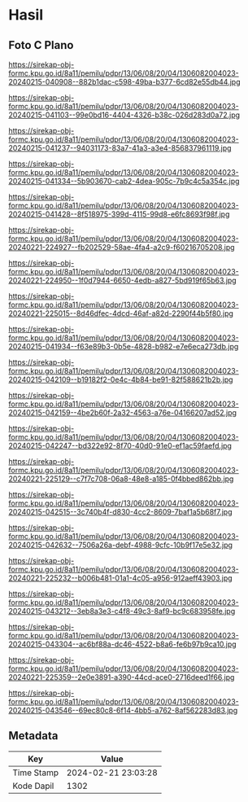 # Hasil

## Foto C Plano

https://sirekap-obj-formc.kpu.go.id/8a11/pemilu/pdpr/13/06/08/20/04/1306082004023-20240215-040908--882b1dac-c598-49ba-b377-6cd82e55db44.jpg

https://sirekap-obj-formc.kpu.go.id/8a11/pemilu/pdpr/13/06/08/20/04/1306082004023-20240215-041103--99e0bd16-4404-4326-b38c-026d283d0a72.jpg

https://sirekap-obj-formc.kpu.go.id/8a11/pemilu/pdpr/13/06/08/20/04/1306082004023-20240215-041237--94031173-83a7-41a3-a3e4-856837961119.jpg

https://sirekap-obj-formc.kpu.go.id/8a11/pemilu/pdpr/13/06/08/20/04/1306082004023-20240215-041334--5b903670-cab2-4dea-905c-7b9c4c5a354c.jpg

https://sirekap-obj-formc.kpu.go.id/8a11/pemilu/pdpr/13/06/08/20/04/1306082004023-20240215-041428--8f518975-399d-4115-99d8-e6fc8693f98f.jpg

https://sirekap-obj-formc.kpu.go.id/8a11/pemilu/pdpr/13/06/08/20/04/1306082004023-20240221-224927--fb202529-58ae-4fa4-a2c9-f60216705208.jpg

https://sirekap-obj-formc.kpu.go.id/8a11/pemilu/pdpr/13/06/08/20/04/1306082004023-20240221-224950--1f0d7944-6650-4edb-a827-5bd919f65b63.jpg

https://sirekap-obj-formc.kpu.go.id/8a11/pemilu/pdpr/13/06/08/20/04/1306082004023-20240221-225015--8d46dfec-4dcd-46af-a82d-2290f44b5f80.jpg

https://sirekap-obj-formc.kpu.go.id/8a11/pemilu/pdpr/13/06/08/20/04/1306082004023-20240215-041934--f63e89b3-0b5e-4828-b982-e7e6eca273db.jpg

https://sirekap-obj-formc.kpu.go.id/8a11/pemilu/pdpr/13/06/08/20/04/1306082004023-20240215-042109--b19182f2-0e4c-4b84-be91-82f588621b2b.jpg

https://sirekap-obj-formc.kpu.go.id/8a11/pemilu/pdpr/13/06/08/20/04/1306082004023-20240215-042159--4be2b60f-2a32-4563-a76e-04166207ad52.jpg

https://sirekap-obj-formc.kpu.go.id/8a11/pemilu/pdpr/13/06/08/20/04/1306082004023-20240215-042247--bd322e92-8f70-40d0-91e0-ef1ac59faefd.jpg

https://sirekap-obj-formc.kpu.go.id/8a11/pemilu/pdpr/13/06/08/20/04/1306082004023-20240221-225129--c7f7c708-06a8-48e8-a185-0f4bbed862bb.jpg

https://sirekap-obj-formc.kpu.go.id/8a11/pemilu/pdpr/13/06/08/20/04/1306082004023-20240215-042515--3c740b4f-d830-4cc2-8609-7baf1a5b68f7.jpg

https://sirekap-obj-formc.kpu.go.id/8a11/pemilu/pdpr/13/06/08/20/04/1306082004023-20240215-042632--7506a26a-debf-4988-9cfc-10b9f17e5e32.jpg

https://sirekap-obj-formc.kpu.go.id/8a11/pemilu/pdpr/13/06/08/20/04/1306082004023-20240221-225232--b006b481-01a1-4c05-a956-912aeff43903.jpg

https://sirekap-obj-formc.kpu.go.id/8a11/pemilu/pdpr/13/06/08/20/04/1306082004023-20240215-043212--3eb8a3e3-c4f8-49c3-8af9-bc9c683958fe.jpg

https://sirekap-obj-formc.kpu.go.id/8a11/pemilu/pdpr/13/06/08/20/04/1306082004023-20240215-043304--ac6bf88a-dc46-4522-b8a6-fe6b97b9ca10.jpg

https://sirekap-obj-formc.kpu.go.id/8a11/pemilu/pdpr/13/06/08/20/04/1306082004023-20240221-225359--2e0e3891-a390-44cd-ace0-2716deed1f66.jpg

https://sirekap-obj-formc.kpu.go.id/8a11/pemilu/pdpr/13/06/08/20/04/1306082004023-20240215-043546--69ec80c8-6f14-4bb5-a762-8af562283d83.jpg


## Metadata

| Key        | Value               |
| ---------- | ------------------- |
| Time Stamp | 2024-02-21 23:03:28 |
| Kode Dapil | 1302                |



